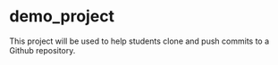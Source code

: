 # demo_project
This project will be used to help students clone and push commits to a Github repository.
